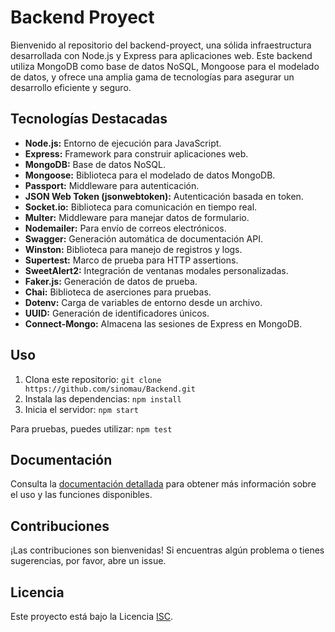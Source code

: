 # Backend Proyect

Bienvenido al repositorio del backend-proyect, una sólida infraestructura desarrollada con Node.js y Express para aplicaciones web. Este backend utiliza MongoDB como base de datos NoSQL, Mongoose para el modelado de datos, y ofrece una amplia gama de tecnologías para asegurar un desarrollo eficiente y seguro.

## Tecnologías Destacadas

- **Node.js:** Entorno de ejecución para JavaScript.
- **Express:** Framework para construir aplicaciones web.
- **MongoDB:** Base de datos NoSQL.
- **Mongoose:** Biblioteca para el modelado de datos MongoDB.
- **Passport:** Middleware para autenticación.
- **JSON Web Token (jsonwebtoken):** Autenticación basada en token.
- **Socket.io:** Biblioteca para comunicación en tiempo real.
- **Multer:** Middleware para manejar datos de formulario.
- **Nodemailer:** Para envío de correos electrónicos.
- **Swagger:** Generación automática de documentación API.
- **Winston:** Biblioteca para manejo de registros y logs.
- **Supertest:** Marco de prueba para HTTP assertions.
- **SweetAlert2:** Integración de ventanas modales personalizadas.
- **Faker.js:** Generación de datos de prueba.
- **Chai:** Biblioteca de aserciones para pruebas.
- **Dotenv:** Carga de variables de entorno desde un archivo.
- **UUID:** Generación de identificadores únicos.
- **Connect-Mongo:** Almacena las sesiones de Express en MongoDB.

## Uso

1. Clona este repositorio: `git clone https://github.com/sinomau/Backend.git`
2. Instala las dependencias: `npm install`
3. Inicia el servidor: `npm start`

Para pruebas, puedes utilizar: `npm test`

## Documentación

Consulta la [documentación detallada](https://github.com/sinomau/Backend#readme) para obtener más información sobre el uso y las funciones disponibles.

## Contribuciones

¡Las contribuciones son bienvenidas! Si encuentras algún problema o tienes sugerencias, por favor, abre un issue.

## Licencia

Este proyecto está bajo la Licencia [ISC](LICENSE).
